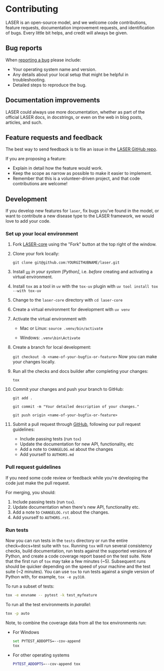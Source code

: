 # Contributing

LASER is an open-source model, and we welcome code contributions, feature requests, documentation improvement requests, and identification of bugs. Every little bit helps, and credit will always be given.

## Bug reports 

When [reporting a bug](https://github.com/InstituteforDiseaseModeling/laser/issues) please include:

- Your operating system name and version.
- Any details about your local setup that might be helpful in troubleshooting.
- Detailed steps to reproduce the bug.

## Documentation improvements

LASER could always use more documentation, whether as part of the official LASER docs, in docstrings, or even on the web in blog posts, articles, and such.

## Feature requests and feedback

The best way to send feedback is to file an issue in the [LASER GitHub repo](https://github.com/InstituteforDiseaseModeling/laser/issues).

If you are proposing a feature:

- Explain in detail how the feature would work.
- Keep the scope as narrow as possible to make it easier to implement.
- Remember that this is a volunteer-driven project, and that code contributions are welcome! 

## Development

If you develop new features for `laser`, fix bugs you've found in the model, or want to contribute a new disease type to the LASER framework, we would love to add your code.

### Set up your local environment

1. Fork [LASER-core](https://github.com/InstituteforDiseaseModeling/laser) using the "Fork" button at the top right of the window.

2. Clone your fork locally:

    `git clone git@github.com:YOURGITHUBNAME/laser.git`

3. Install [`uv`](https://github.com/astral-sh/uv?tab=readme-ov-file#installation) _in your system [Python]_, i.e. _before_ creating and activating a virtual environment.
   
4. Install `tox` as a tool in `uv` with the `tox-uv` plugin with
    `uv tool install tox --with tox-uv`
5. Change to the `laser-core` directory with
    `cd laser-core`
6. Create a virtual environment for development with
    `uv venv`
7. Activate the virtual environment with

    * Mac or Linux:
      `source .venv/bin/activate`

    * Windows:
      `.venv\bin\Activate`

8. Create a branch for local development:

    `git checkout -b <name-of-your-bugfix-or-feature>`
    Now you can make your changes locally.
    
9. Run all the checks and docs builder after completing your changes:

    `tox`

10. Commit your changes and push your branch to GitHub:

    `git add .`

    `git commit -m "Your detailed description of your changes."`

    `git push origin <name-of-your-bugfix-or-feature>`

11. Submit a pull request through [GitHub](https://github.com/InstituteforDiseaseModeling/laser/pulls), following our pull request guidelines:
    - Include passing tests (run `tox`)
    - Update the documentation for new API, functionality, etc
    - Add a note to `CHANGELOG.md` about the changes
    - Add yourself to `AUTHORS.md`

### Pull request guidelines

If you need some code review or feedback while you're developing the code just make the pull request.

For merging, you should:

1. Include passing tests (run `tox`).
2. Update documentation when there's new API, functionality etc.
3. Add a note to `CHANGELOG.rst` about the changes.
4. Add yourself to `AUTHORS.rst`.

### Run tests
Now you can run tests in the `tests` directory or run the entire check+docs+test suite with ```tox```. Running ```tox``` will run several consistency checks, build documentation, run tests against the supported versions of Python, and create a code coverage report based on the test suite. Note that the first run of ```tox``` may take a few minutes (~5). Subsequent runs should be quicker depending on the speed of your machine and the test suite (~2 minutes). You can use ```tox``` to run tests against a single version of Python with, for example, ```tox -e py310```.

To run a subset of tests:

```sh
tox -e envname -- pytest -k test_myfeature
```

To run all the test environments in *parallel*:

```sh
tox -p auto
```
Note, to combine the coverage data from all the tox environments run:

*   For Windows
    ```sh
    set PYTEST_ADDOPTS=--cov-append
    tox
    ```
*   For other operating systems
    ```sh
    PYTEST_ADDOPTS=--cov-append tox
    ```

